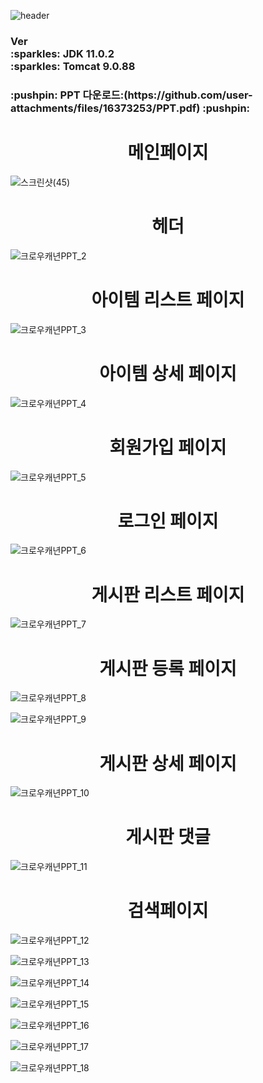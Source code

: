 ![header](https://capsule-render.vercel.app/api?type=Waving&color=7a7fff&height=200&section=header&text=Hello%20World!&fontAlignY=30&stroke=002eff&fontSize=40&desc=I'm%20Seo%20Young&descAlignY=50&fontColor=ffffff)

<h3> Ver <br>
   :sparkles: JDK 11.0.2 <br>
   :sparkles: Tomcat 9.0.88</h3>




<h3>:pushpin: PPT 다운로드:(https://github.com/user-attachments/files/16373253/PPT.pdf)  :pushpin:</h3>



<h1 align="center">메인페이지</h1>

![스크린샷(45)](https://github.com/user-attachments/assets/af49fd88-1c18-49f3-bccd-3af6e783606d)

<h1 align="center">헤더</h1>

![크로우캐년PPT_2](https://github.com/user-attachments/assets/78e90270-db4d-4e4a-a700-9141ecbcae6b)

<h1 align="center">아이템 리스트 페이지</h1>

![크로우캐년PPT_3](https://github.com/user-attachments/assets/c46fc531-f626-4dc6-ae7f-a9dbe96b5d42)

<h1 align="center">아이템 상세 페이지</h1>

![크로우캐년PPT_4](https://github.com/user-attachments/assets/66937f3c-674d-47fa-bc03-f014717b2255)

<h1 align="center">회원가입 페이지</h1>

![크로우캐년PPT_5](https://github.com/user-attachments/assets/8f41c9e5-831b-4306-930e-1ef4fec5d2ce)

<h1 align="center">로그인 페이지</h1>

![크로우캐년PPT_6](https://github.com/user-attachments/assets/b3dcb4a8-1593-4965-886a-15fd2092a766)

<h1 align="center">게시판 리스트 페이지</h1>

![크로우캐년PPT_7](https://github.com/user-attachments/assets/f1e34851-3002-4a7a-9242-e0ba8e3b189d)

<h1 align="center">게시판 등록 페이지</h1>

![크로우캐년PPT_8](https://github.com/user-attachments/assets/300f0a13-641b-4f88-a6ed-acd6090d4f99)


![크로우캐년PPT_9](https://github.com/user-attachments/assets/dc70d74e-f5ad-4537-b8ac-38039e2adc79)

<h1 align="center">게시판 상세 페이지</h1>

![크로우캐년PPT_10](https://github.com/user-attachments/assets/105ed0d0-989d-4597-a067-99135e68f493)

<h1 align="center">게시판 댓글</h1>

![크로우캐년PPT_11](https://github.com/user-attachments/assets/cc1e665a-2643-4b49-9d80-ed9959af263f)

<h1 align="center">검색페이지</h1>

![크로우캐년PPT_12](https://github.com/user-attachments/assets/bffaaa48-7ddc-4da2-bf9d-65ba94a4c660)


![크로우캐년PPT_13](https://github.com/user-attachments/assets/6a21eec8-cd62-4ac8-bdf1-ff886cb7d55e)


![크로우캐년PPT_14](https://github.com/user-attachments/assets/ab0d78a8-053a-462a-bcb8-41a72c574e05)


![크로우캐년PPT_15](https://github.com/user-attachments/assets/dcad95a3-e324-44a5-9584-e092b22e7061)


![크로우캐년PPT_16](https://github.com/user-attachments/assets/834dc37b-5de1-4cac-885a-b9f4d2194b82)


![크로우캐년PPT_17](https://github.com/user-attachments/assets/9d03e074-ff85-4373-ab38-31dfefb33e46)


![크로우캐년PPT_18](https://github.com/user-attachments/assets/d56c42fe-34c7-42dc-b926-8f786caa83a6)

